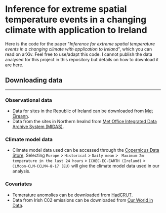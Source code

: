# Inference for extreme spatial temperature events in a changing climate with application to Ireland
Here is the code for the paper "_Inference for extreme spatial temperature events in a changing climate with application to Ireland_", which you can read on arXiv. Feel free to use/adapt this code. I cannot publish the data analysed for this project in this repository but details on how to download it are here. 

## Downloading data
--------------------- 
### Observational data
- Data for sites in the Republic of Ireland can be downloaded from [Met Éireann](https://www.met.ie/climate/available-data/historical-data).
- Data from the sites in Northern Irealnd from [Met Office Integrated Data Archive System (MIDAS)](https://data.ceda.ac.uk/badc/ukmo-midas-open/data/uk-daily-temperature-obs).

### Climate model data
- Climate model data used can be accessed through the [Copernicus Data Store](https://cds.climate.copernicus.eu/cdsapp#!/dataset/projections-cordex-domains-single-levels). Selecting `Europe` > `Historical` > `Daily mean` > ` Maximum 2m temperature in the last 24 hours` > `ICHEC-EC-EARTH (Ireland)` > `CLMcom-CLM-CCLM4-8-17 (EU)` will give the climate model data used in our analysis.


### Covariates
- Temerature anomolies can be downloaded from [HadCRUT](https://crudata.uea.ac.uk/cru/data/temperature/).
- Data from Irish C02 emissions can be downloaded from [Our World in Data](https://github.com/owid/co2-data).
